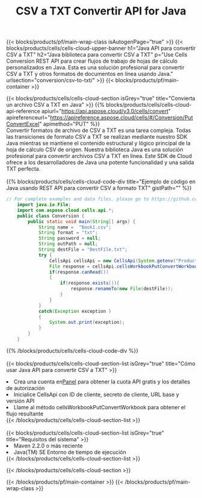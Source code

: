 ﻿---
title:  CSV a TXT Convertir API for Java
description:  API y SDK en la nube para Microsoft Excel y OpenOffice Calc. Convierta la hoja de cálculo a otro archivo de formato.
url: /es/java/conversion/csv-to-txt/
---
{{< blocks/products/pf/main-wrap-class isAutogenPage="true" >}}
{{< blocks/products/cells/cells-cloud-upper-banner h1="Java API para convertir CSV a TXT" h2="Java biblioteca para convertir CSV a TXT" p="Use Cells Conversion REST API para crear flujos de trabajo de hojas de cálculo personalizados en Java. Esta es una solución profesional para convertir CSV a TXT y otros formatos de documentos en línea usando Java." urlsection="conversion/csv-to-txt/" >}}
{{< blocks/products/pf/main-container >}}

{{< blocks/products/cells/cells-cloud-section isGrey="true" title="Convierta un archivo CSV a TXT en Java" >}}
{{% blocks/products/cells/cells-cloud-api-reference apiurl="https://api.aspose.cloud/v3.0/cells/convert" apireferenceurl="https://apireference.aspose.cloud/cells/#/Conversion/PutConvertExcel" apimethod="PUT" %}}
<br/>
Convertir formatos de archivo de CSV a TXT es una tarea compleja. Todas las transiciones de formato CSV a TXT se realizan mediante nuestro SDK Java mientras se mantiene el contenido estructural y lógico principal de la hoja de cálculo CSV de origen. Nuestra biblioteca Java es una solución profesional para convertir archivos CSV a TXT en línea. Este SDK de Cloud ofrece a los desarrolladores de Java una potente funcionalidad y una salida TXT perfecta.
<br/>
<br/>
{{% blocks/products/cells/cells-cloud-code-div title="Ejemplo de código en Java usando REST API para convertir CSV a formato TXT" gistPath="" %}}
 
```java
// For complete examples and data files, please go to https://github.com/aspose-cells-cloud/aspose-cells-cloud-java/
    import java.io.File;
    import com.aspose.cloud.cells.api.*;
    public class Conversion {
        public static void main(String[] args) {
            String name =  "Book1.csv";
            String format = "txt";
            String password = null;
            String outPath = null;
            String destFile = "DestFile.txt";
            try {
                CellsApi cellsApi = new CellsApi(System.getenv("ProductClientId"), System.getenv("ProductClientSecret"));
                File response = cellsApi.cellsWorkbookPutConvertWorkbook(new File(name), format, password, outPath, null,null);            
                if(response.canRead())
                {
                    if(response.exists()){
                        response.renameTo(new File(destFile));
                    }                
                }
            }
            catch(Exception exception )
            {
                System.out.print(exception);
            }
        }
    }
```
 
{{% /blocks/products/cells/cells-cloud-code-div %}}
<br/>
<br/>
{{< blocks/products/cells/cells-cloud-section-list isGrey="true" title="Cómo usar Java API para convertir CSV a TXT" >}}
<li> Crea una cuenta en<a href="https://dashboard.aspose.cloud/">Panel</a> para obtener la cuota API gratis y los detalles de autorización</li>
<li>Inicialice CellsApi con ID de cliente, secreto de cliente, URL base y versión API</li>
<li>Llame al método cellsWorkbookPutConvertWorkbook para obtener el flujo resultante</li>
{{< /blocks/products/cells/cells-cloud-section-list >}}
<br/>
<br/>
{{< blocks/products/cells/cells-cloud-section-list isGrey="true" title="Requisitos del sistema" >}}
<li>Maven 2.2.0 o más reciente</li>
<li>Java(TM) SE Entorno de tiempo de ejecución</li>
{{< /blocks/products/cells/cells-cloud-section-list >}}

{{< /blocks/products/cells/cells-cloud-section >}}

{{< /blocks/products/pf/main-container >}}
{{< /blocks/products/pf/main-wrap-class >}}
